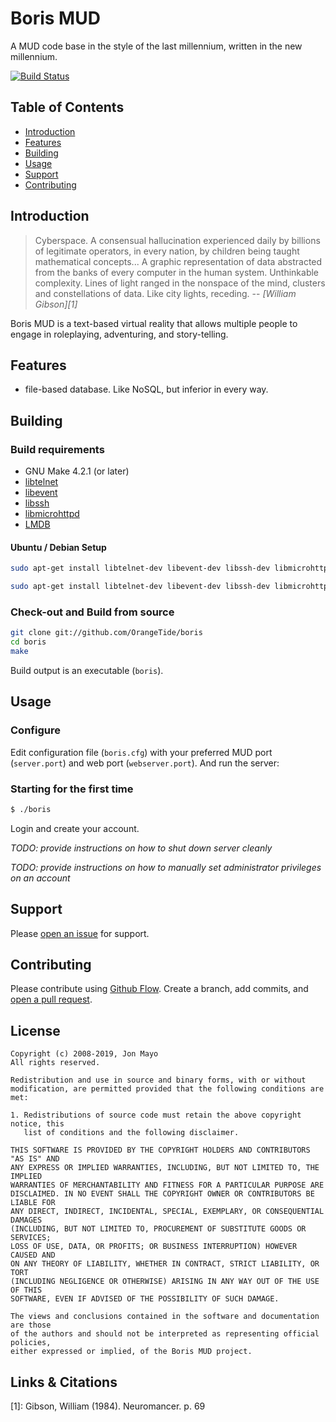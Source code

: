 # Boris MUD

A MUD code base in the style of the last millennium, written in the new millennium.

[![Build Status](https://travis-ci.com/OrangeTide/boris.svg?branch=master)](https://travis-ci.com/OrangeTide/boris)

## Table of Contents

- [Introduction](#introduction)
- [Features](#features)
- [Building](#building)
- [Usage](#usage)
- [Support](#support)
- [Contributing](#contributing)

## Introduction

> Cyberspace. A consensual hallucination experienced daily by billions of
> legitimate operators, in every nation, by children being taught mathematical
> concepts... A graphic representation of data abstracted from the banks of
> every computer in the human system. Unthinkable complexity. Lines of light
> ranged in the nonspace of the mind, clusters and constellations of data. Like
> city lights, receding.
> -- <cite>[William Gibson][1]</cite>

Boris MUD is a text-based virtual reality that allows multiple people to engage in roleplaying, adventuring, and story-telling.

## Features

- file-based database. Like NoSQL, but inferior in every way.

## Building

### Build requirements

- GNU Make 4.2.1 (or later)
- [libtelnet](https://github.com/seanmiddleditch/libtelnet)
- [libevent](https://libevent.org/)
- [libssh](https://www.libssh.org/)
- [libmicrohttpd](http://www.gnu.org/software/libmicrohttpd/)
- [LMDB](https://github.com/LMDB/lmdb)

#### Ubuntu / Debian Setup

```sh
sudo apt-get install libtelnet-dev libevent-dev libssh-dev libmicrohttpd-dev liblmdb-dev
```

```sh
sudo apt-get install libtelnet-dev libevent-dev libssh-dev libmicrohttpd-dev
```

### Check-out and Build from source

```sh
git clone git://github.com/OrangeTide/boris
cd boris
make
```

Build output is an executable (`boris`).

## Usage

### Configure

Edit configuration file (`boris.cfg`) with your preferred MUD port (`server.port`) and web port (`webserver.port`). And run the server:

### Starting for the first time

```sh
$ ./boris
```
Login and create your account.

*TODO: provide instructions on how to shut down server cleanly*

*TODO: provide instructions on how to manually set administrator privileges on an account*

## Support

Please [open an issue](https://github.com/OrangeTide/boris/issues/new) for support.

## Contributing

Please contribute using [Github Flow](https://guides.github.com/introduction/flow/). Create a branch, add commits, and [open a pull request](https://github.com/OrangeTide/boris/compare/).

## License

```
Copyright (c) 2008-2019, Jon Mayo
All rights reserved.

Redistribution and use in source and binary forms, with or without
modification, are permitted provided that the following conditions are met:

1. Redistributions of source code must retain the above copyright notice, this
   list of conditions and the following disclaimer.

THIS SOFTWARE IS PROVIDED BY THE COPYRIGHT HOLDERS AND CONTRIBUTORS "AS IS" AND
ANY EXPRESS OR IMPLIED WARRANTIES, INCLUDING, BUT NOT LIMITED TO, THE IMPLIED
WARRANTIES OF MERCHANTABILITY AND FITNESS FOR A PARTICULAR PURPOSE ARE
DISCLAIMED. IN NO EVENT SHALL THE COPYRIGHT OWNER OR CONTRIBUTORS BE LIABLE FOR
ANY DIRECT, INDIRECT, INCIDENTAL, SPECIAL, EXEMPLARY, OR CONSEQUENTIAL DAMAGES
(INCLUDING, BUT NOT LIMITED TO, PROCUREMENT OF SUBSTITUTE GOODS OR SERVICES;
LOSS OF USE, DATA, OR PROFITS; OR BUSINESS INTERRUPTION) HOWEVER CAUSED AND
ON ANY THEORY OF LIABILITY, WHETHER IN CONTRACT, STRICT LIABILITY, OR TORT
(INCLUDING NEGLIGENCE OR OTHERWISE) ARISING IN ANY WAY OUT OF THE USE OF THIS
SOFTWARE, EVEN IF ADVISED OF THE POSSIBILITY OF SUCH DAMAGE.

The views and conclusions contained in the software and documentation are those
of the authors and should not be interpreted as representing official policies,
either expressed or implied, of the Boris MUD project.
```

## Links & Citations

[1]: Gibson, William (1984). Neuromancer. p. 69
